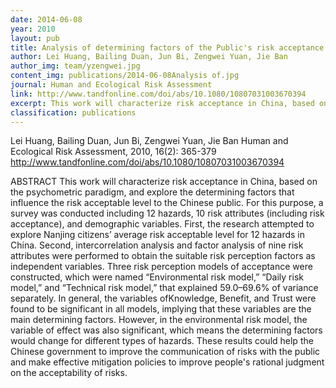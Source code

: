 ```yaml
---
date: 2014-06-08
year: 2010
layout: pub
title: Analysis of determining factors of the Public's risk acceptance level in China
author: Lei Huang, Bailing Duan, Jun Bi, Zengwei Yuan, Jie Ban
author_img: team/yzengwei.jpg
content_img: publications/2014-06-08Analysis of.jpg
journal: Human and Ecological Risk Assessment
link: http://www.tandfonline.com/doi/abs/10.1080/10807031003670394
excerpt: This work will characterize risk acceptance in China, based on the psychometric paradigm, and explore the determining factors that influence the risk acceptable level to the Chinese public.
classification: publications
---
```



Lei Huang, Bailing Duan, Jun Bi, Zengwei Yuan, Jie Ban
Human and Ecological Risk Assessment, 2010, 16(2): 365-379
http://www.tandfonline.com/doi/abs/10.1080/10807031003670394

ABSTRACT
This work will characterize risk acceptance in China, based on the psychometric paradigm, and explore the determining factors that influence the risk acceptable level to the Chinese public. For this purpose, a survey was conducted including 12 hazards, 10 risk attributes (including risk acceptance), and demographic variables. First, the research attempted to explore Nanjing citizens’ average risk acceptable level for 12 hazards in China. Second, intercorrelation analysis and factor analysis of nine risk attributes were performed to obtain the suitable risk perception factors as independent variables. Three risk perception models of acceptance were constructed, which were named “Environmental risk model,” “Daily risk model,” and “Technical risk model,” that explained 59.0–69.6% of variance separately. In general, the variables ofKnowledge, Benefit, and Trust were found to be significant in all models, implying that these variables are the main determining factors. However, in the environmental risk model, the variable of effect was also significant, which means the determining factors would change for different types of hazards. These results could help the Chinese government to improve the communication of risks with the public and make effective mitigation policies to improve people's rational judgment on the acceptability of risks.
